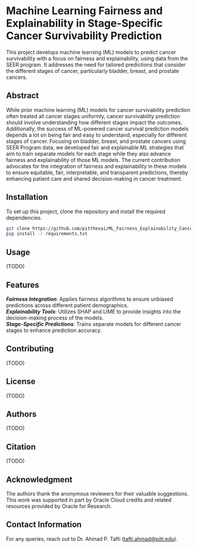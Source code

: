# Machine Learning Fairness and Explainability in Stage-Specific Cancer Survivability Prediction

This project develops machine learning (ML) models to predict cancer survivability with a focus on fairness and explainability, using data from the SEER program. It addresses the need for tailored predictions that consider the different stages of cancer, particularly bladder, breast, and prostate cancers.

## Abstract

While prior machine learning (ML) models for cancer survivability prediction often treated all cancer stages uniformly, cancer survivability prediction should involve understanding how different stages impact the outcomes. Additionally, the success of ML-powered cancer survival prediction models depends a lot on being fair and easy to understand, especially for different stages of cancer. Focusing on bladder, breast, and prostate cancers using SEER Program data, we developed  fair and explainable ML strategies that aim to train separate models for each stage while they also advance fairness and explainability of those ML models. The current contribution advocates for the integration of fairness and explainability in these models to ensure equitable, fair, interpretable, and transparent predictions, thereby enhancing patient care and shared decision-making in cancer treatment.



## Installation

To set up this project, clone the repository and install the required dependencies.

```bash
git clone https://github.com/pitthexai/ML_Fairness_Explainability_Cancer_Survivability.git
pip install -r requirements.txt
```

## Usage
(TODO)

## Features
***Fairness Integration***: Applies fairness algorithms to ensure unbiased predictions across different patient demographics. <br>
***Explainability Tools***: Utilizes SHAP and LIME to provide insights into the decision-making process of the models. <br>
***Stage-Specific Predictions***: Trains separate models for different cancer stages to enhance prediction accuracy.

## Contributing
(TODO)

## License
(TODO)

## Authors
(TODO)

## Citation
(TODO)

## Acknowledgment
The authors thank the anonymous reviewers for their valuable suggestions.  This work was supported in part by Oracle Cloud credits and related resources provided by Oracle for Research.

## Contact Information
For any queries, reach out to Dr. Ahmad P. Tafti (tafti.ahmad@pitt.edu).
